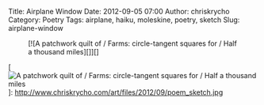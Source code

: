 Title: Airplane Window
Date: 2012-09-05 07:00
Author: chriskrycho
Category: Poetry
Tags: airplane, haiku, moleskine, poetry, sketch
Slug: airplane-window

<figure class="horizontal">
[![A patchwork quilt of / Farms: circle-tangent squares for / Half a
thousand miles][]][]
</figure>

  [A patchwork quilt of / Farms: circle-tangent squares for / Half a
  thousand miles]: http://www.chriskrycho.com/art/files/2012/09/poem_sketch.jpg
    "poem_sketch"
  [![A patchwork quilt of / Farms: circle-tangent squares for / Half a
  thousand miles][]]: http://www.chriskrycho.com/art/files/2012/09/poem_sketch.jpg
